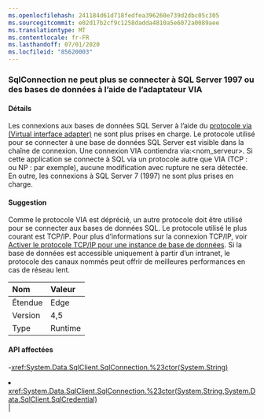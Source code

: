 ```yaml
---
ms.openlocfilehash: 241184d61d718fedfea396260e739d2dbc05c305
ms.sourcegitcommit: e02d17b2cf9c1258dadda4810a5e6072a0089aee
ms.translationtype: MT
ms.contentlocale: fr-FR
ms.lasthandoff: 07/01/2020
ms.locfileid: "85620003"
---
```

### <a name="sqlconnection-can-no-longer-connect-to-sql-server-1997-or-databases-using-the-via-adapter"></a>SqlConnection ne peut plus se connecter à SQL Server 1997 ou des bases de données à l’aide de l’adaptateur VIA

#### <a name="details"></a>Détails

Les connexions aux bases de données SQL Server à l’aide du [protocole via (Virtual interface adapter)](https://docs.microsoft.com/previous-versions/sql/sql-server-2008-r2/ms191229(v=sql.105)) ne sont plus prises en charge. Le protocole utilisé pour se connecter à une base de données SQL Server est visible dans la chaîne de connexion. Une connexion VIA contiendra via:&lt;nom_serveur&gt;. Si cette application se connecte à SQL via un protocole autre que VIA (TCP : ou NP : par exemple), aucune modification avec rupture ne sera détectée. En outre, les connexions à SQL Server 7 (1997) ne sont plus prises en charge.

#### <a name="suggestion"></a>Suggestion

Comme le protocole VIA est déprécié, un autre protocole doit être utilisé pour se connecter aux bases de données SQL. Le protocole utilisé le plus courant est TCP/IP. Pour plus d’informations sur la connexion TCP/IP, voir [Activer le protocole TCP/IP pour une instance de base de données](https://docs.microsoft.com/previous-versions/visualstudio/visual-studio-2008/bb909712(v=vs.90)). Si la base de données est accessible uniquement à partir d’un intranet, le protocole des canaux nommés peut offrir de meilleures performances en cas de réseau lent.

| Nom    | Valeur       |
|:--------|:------------|
| Étendue   |Edge|
|Version|4,5|
|Type|Runtime

#### <a name="affected-apis"></a>API affectées

-<xref:System.Data.SqlClient.SqlConnection.%23ctor(System.String)></li><li><xref:System.Data.SqlClient.SqlConnection.%23ctor(System.String,System.Data.SqlClient.SqlCredential)></li></ul>|
